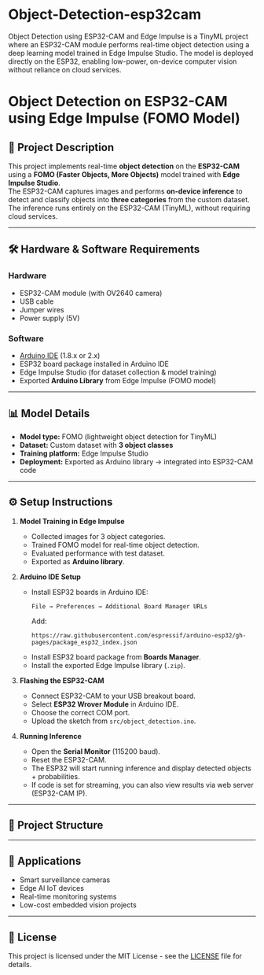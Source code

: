 # Object-Detection-esp32cam
Object Detection using ESP32-CAM and Edge Impulse is a TinyML project where an ESP32-CAM module performs real-time object detection using a deep learning model trained in Edge Impulse Studio. The model is deployed directly on the ESP32, enabling low-power, on-device computer vision without reliance on cloud services.
# Object Detection on ESP32-CAM using Edge Impulse (FOMO Model)

## 📌 Project Description
This project implements real-time **object detection** on the **ESP32-CAM** using a **FOMO (Faster Objects, More Objects)** model trained with **Edge Impulse Studio**.  
The ESP32-CAM captures images and performs **on-device inference** to detect and classify objects into **three categories** from the custom dataset.  
The inference runs entirely on the ESP32-CAM (TinyML), without requiring cloud services.

---

## 🛠️ Hardware & Software Requirements
### Hardware
- ESP32-CAM module (with OV2640 camera)
- USB cable
- Jumper wires
- Power supply (5V)

### Software
- [Arduino IDE](https://www.arduino.cc/en/software) (1.8.x or 2.x)
- ESP32 board package installed in Arduino IDE
- Edge Impulse Studio (for dataset collection & model training)
- Exported **Arduino Library** from Edge Impulse (FOMO model)

---

## 📊 Model Details
- **Model type:** FOMO (lightweight object detection for TinyML)
- **Dataset:** Custom dataset with **3 object classes**
- **Training platform:** Edge Impulse Studio
- **Deployment:** Exported as Arduino library → integrated into ESP32-CAM code

---

## ⚙️ Setup Instructions
1. **Model Training in Edge Impulse**
   - Collected images for 3 object categories.
   - Trained FOMO model for real-time object detection.
   - Evaluated performance with test dataset.
   - Exported as **Arduino library**.

2. **Arduino IDE Setup**
   - Install ESP32 boards in Arduino IDE:  
     ```
     File → Preferences → Additional Board Manager URLs
     ```
     Add:  
     ```
     https://raw.githubusercontent.com/espressif/arduino-esp32/gh-pages/package_esp32_index.json
     ```
   - Install ESP32 board package from **Boards Manager**.
   - Install the exported Edge Impulse library (`.zip`).

3. **Flashing the ESP32-CAM**
   - Connect ESP32-CAM to your USB breakout board.  
   - Select **ESP32 Wrover Module** in Arduino IDE.  
   - Choose the correct COM port.  
   - Upload the sketch from `src/object_detection.ino`.

4. **Running Inference**
   - Open the **Serial Monitor** (115200 baud).  
   - Reset the ESP32-CAM.  
   - The ESP32 will start running inference and display detected objects + probabilities.  
   - If code is set for streaming, you can also view results via web server (ESP32-CAM IP).

---

## 📂 Project Structure

---

## 🚀 Applications
- Smart surveillance cameras  
- Edge AI IoT devices  
- Real-time monitoring systems  
- Low-cost embedded vision projects  

---

## 📜 License
This project is licensed under the MIT License - see the [LICENSE](LICENSE) file for details.
